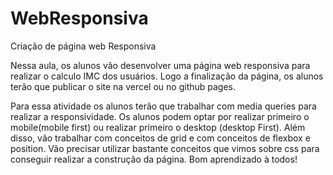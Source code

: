 # WebResponsiva
Criação de página web Responsiva

Nessa aula, os alunos vão desenvolver uma página web responsiva para realizar o calculo IMC dos usuários. Logo a finalização da página, os alunos terão que publicar o site na vercel ou no github pages.

Para essa atividade os alunos terão que trabalhar com media queries para realizar a responsividade. Os alunos podem optar por realizar primeiro o mobile(mobile first)  ou realizar primeiro o desktop (desktop First). Além disso, vão trabalhar com conceitos de grid e com conceitos de flexbox e position. Vão precisar utilizar bastante conceitos que vimos sobre css para conseguir realizar a construção da página. Bom aprendizado à todos!